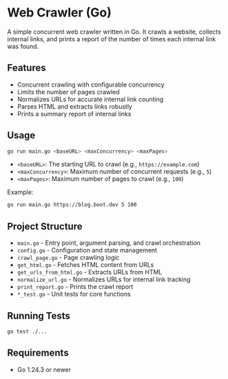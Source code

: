 # Web Crawler (Go)

A simple concurrent web crawler written in Go. It crawls a website, collects internal links, and prints a report of the number of times each internal link was found.

## Features

- Concurrent crawling with configurable concurrency
- Limits the number of pages crawled
- Normalizes URLs for accurate internal link counting
- Parses HTML and extracts links robustly
- Prints a summary report of internal links

## Usage

```sh
go run main.go <baseURL> <maxConcurrency> <maxPages>
```

- `<baseURL>`: The starting URL to crawl (e.g., `https://example.com`)
- `<maxConcurrency>`: Maximum number of concurrent requests (e.g., `5`)
- `<maxPages>`: Maximum number of pages to crawl (e.g., `100`)

Example:

```sh
go run main.go https://blog.boot.dev 5 100
```

## Project Structure

- `main.go` - Entry point, argument parsing, and crawl orchestration
- `config.go` - Configuration and state management
- `crawl_page.go` - Page crawling logic
- `get_html.go` - Fetches HTML content from URLs
- `get_urls_from_html.go` - Extracts URLs from HTML
- `normalize_url.go` - Normalizes URLs for internal link tracking
- `print_report.go` - Prints the crawl report
- `*_test.go` - Unit tests for core functions

## Running Tests

```sh
go test ./...
```

## Requirements

- Go 1.24.3 or newer